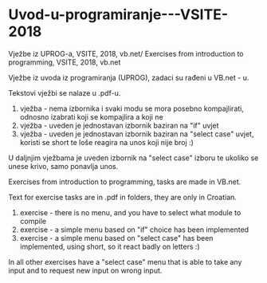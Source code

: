 # Uvod-u-programiranje---VSITE-2018
Vježbe iz UPROG-a, VSITE, 2018, vb.net/ Exercises from introduction to programming, VSITE, 2018, vb.net

Vježbe iz uvoda iz programiranja (UPROG), zadaci su rađeni u VB.net - u. 

Tekstovi vježbi se nalaze u .pdf-u.

1. vježba - nema izbornika i svaki modu se mora posebno kompajlirati, odnosno izabrati koji se kompajlira a koji ne
2. vježba - uveden je jednostavan izbornik baziran na "if" uvjet
3. vježba - uveden je jednostavan izbornik baziran na "select case" uvjet, koristi se short te loše reagira na unos koji nije broj :)

U daljnjim vježbama je uveden izbornik na "select case" izboru te ukoliko se unese krivo, samo ponavlja unos.

Exercises from introduction to programming, tasks are made in VB.net.

Text for exercise tasks are in .pdf in folders, they are only in Croatian. 

1. exercise - there is no menu, and you have to select what module to compile
2. exercise - a simple menu based on "if" choice has been implemented
3. exercise - a simple menu based on "select case" has been implemented, using short, so it react badly on letters :)

In all other exercises have a "select case" menu that is able to take any input and to request new input on wrong input.

